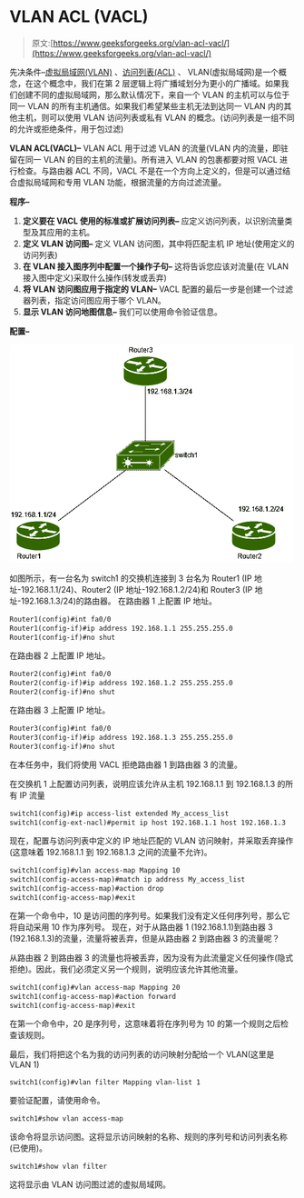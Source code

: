 # VLAN ACL (VACL)

> 原文:[https://www.geeksforgeeks.org/vlan-acl-vacl/](https://www.geeksforgeeks.org/vlan-acl-vacl/)

先决条件–[虚拟局域网(VLAN)](https://www.geeksforgeeks.org/virtual-lan-vlan/) 、[访问列表(ACL)](https://www.geeksforgeeks.org/computer-network-access-lists-acl/) 、
VLAN(虚拟局域网)是一个概念，在这个概念中，我们在第 2 层逻辑上将广播域划分为更小的广播域。如果我们创建不同的虚拟局域网，那么默认情况下，来自一个 VLAN 的主机可以与位于同一 VLAN 的所有主机通信。如果我们希望某些主机无法到达同一 VLAN 内的其他主机，则可以使用 VLAN 访问列表或私有 VLAN 的概念。(访问列表是一组不同的允许或拒绝条件，用于包过滤)

**VLAN ACL(VACL)–**
VLAN ACL 用于过滤 VLAN 的流量(VLAN 内的流量，即驻留在同一 VLAN 的目的主机的流量)。所有进入 VLAN 的包裹都要对照 VACL 进行检查。与路由器 ACL 不同，VACL 不是在一个方向上定义的，但是可以通过结合虚拟局域网和专用 VLAN 功能，根据流量的方向过滤流量。

**程序–**

1.  **定义要在 VACL 使用的标准或扩展访问列表–**
    应定义访问列表，以识别流量类型及其应用的主机。
2.  **定义 VLAN 访问图–**
    定义 VLAN 访问图，其中将匹配主机 IP 地址(使用定义的访问列表)
3.  **在 VLAN 接入图序列中配置一个操作子句–**
    这将告诉您应该对流量(在 VLAN 接入图中定义)采取什么操作(转发或丢弃)
4.  **将 VLAN 访问图应用于指定的 VLAN–**
    VACL 配置的最后一步是创建一个过滤器列表，指定访问图应用于哪个 VLAN。
5.  **显示 VLAN 访问地图信息–**
    我们可以使用命令验证信息。

**配置–**

![](img/814419ceaf6624253f05010a88fcb3da.png)

如图所示，有一台名为 switch1 的交换机连接到 3 台名为 Router1 (IP 地址-192.168.1.1/24)、Router2 (IP 地址-192.168.1.2/24)和 Router3 (IP 地址-192.168.1.3/24)的路由器。
在路由器 1 上配置 IP 地址。

```
Router1(config)#int fa0/0
Router1(config-if)#ip address 192.168.1.1 255.255.255.0
Router1(config-if)#no shut
```

在路由器 2 上配置 IP 地址。

```
Router2(config)#int fa0/0
Router2(config-if)#ip address 192.168.1.2 255.255.255.0
Router2(config-if)#no shut
```

在路由器 3 上配置 IP 地址。

```
Router3(config)#int fa0/0
Router3(config-if)#ip address 192.168.1.3 255.255.255.0
Router3(config-if)#no shut
```

在本任务中，我们将使用 VACL 拒绝路由器 1 到路由器 3 的流量。

在交换机 1 上配置访问列表，说明应该允许从主机 192.168.1.1 到 192.168.1.3 的所有 IP 流量

```
switch1(config)#ip access-list extended My_access_list
switch1(config-ext-nacl)#permit ip host 192.168.1.1 host 192.168.1.3 
```

现在，配置与访问列表中定义的 IP 地址匹配的 VLAN 访问映射，并采取丢弃操作(这意味着 192.168.1.1 到 192.168.1.3 之间的流量不允许)。

```
switch1(config)#vlan access-map Mapping 10
switch1(config-access-map)#match ip address My_access_list
switch1(config-access-map)#action drop 
switch1(config-access-map)#exit
```

在第一个命令中，10 是访问图的序列号。如果我们没有定义任何序列号，那么它将自动采用 10 作为序列号。
现在，对于从路由器 1 (192.168.1.1)到路由器 3 (192.168.1.3)的流量，流量将被丢弃，但是从路由器 2 到路由器 3 的流量呢？

从路由器 2 到路由器 3 的流量也将被丢弃，因为没有为此流量定义任何操作(隐式拒绝)。因此，我们必须定义另一个规则，说明应该允许其他流量。

```
switch1(config)#vlan access-map Mapping 20
switch1(config-access-map)#action forward 
switch1(config-access-map)#exit
```

在第一个命令中，20 是序列号，这意味着将在序列号为 10 的第一个规则之后检查该规则。

最后，我们将把这个名为我的访问列表的访问映射分配给一个 VLAN(这里是 VLAN 1)

```
switch1(config)#vlan filter Mapping vlan-list 1
```

要验证配置，请使用命令。

```
switch1#show vlan access-map
```

该命令将显示访问图。这将显示访问映射的名称、规则的序列号和访问列表名称(已使用)。

```
switch1#show vlan filter
```

这将显示由 VLAN 访问图过滤的虚拟局域网。
